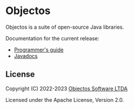 # Objectos

Objectos is a suite of open-source Java libraries.

Documentation for the current release:

- [Programmer's guide](https://www.objectos.com.br/docs/0.5.1/)
- [Javadocs](https://www.objectos.com.br/docs/0.5.1/api/) 

## License

Copyright (C) 2022-2023 [Objectos Software LTDA](https://www.objectos.com.br)

Licensed under the Apache License, Version 2.0.
